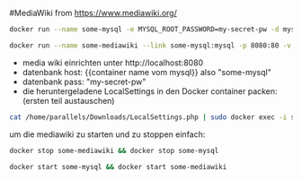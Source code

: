 #MediaWiki
from <https://www.mediawiki.org/>

```bash
docker run --name some-mysql -e MYSQL_ROOT_PASSWORD=my-secret-pw -d mysql/mysql-server:latest
```
```bash
docker run --name some-mediawiki --link some-mysql:mysql -p 8080:80 -v /var/docker/mediawiki/www:/var/www/html -d synctree/mediawiki
```
- media wiki einrichten unter http://localhost:8080
- datenbank host: {{container name vom mysql}} also "some-mysql"
- datenbank pass: "my-secret-pw"
- die heruntergeladene LocalSettings in den Docker container packen: (ersten teil austauschen)
```bash
cat /home/parallels/Downloads/LocalSettings.php | sudo docker exec -i some-mediawiki sh -c 'cat > /var/www/html/LocalSettings.php'
```
um die mediawiki zu starten und zu stoppen einfach:
```bash
docker stop some-mediawiki && docker stop some-mysql
```
```bash
docker start some-mysql && docker start some-mediawiki
```
